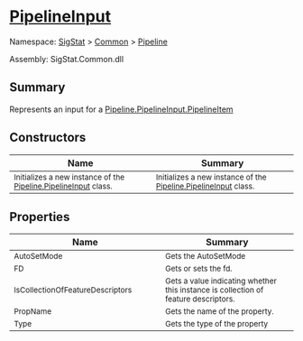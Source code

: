 # [PipelineInput](./PipelineInput.md)

Namespace: [SigStat]() > [Common](./../README.md) > [Pipeline](./README.md)

Assembly: SigStat.Common.dll

## Summary
Represents an input for a [Pipeline.PipelineInput.PipelineItem](https://github.com/hargitomi97/sigstat/blob/master/docs/md/.md)

## Constructors

| Name | Summary | 
| --- | --- | 
| <sub>Initializes a new instance of the [Pipeline.PipelineInput](https://github.com/hargitomi97/sigstat/blob/master/docs/md/SigStat/Common/Pipeline/PipelineInput.md) class.</sub><img width=200/>  | <sub>Initializes a new instance of the [Pipeline.PipelineInput](https://github.com/hargitomi97/sigstat/blob/master/docs/md/SigStat/Common/Pipeline/PipelineInput.md) class.</sub><img width=200/>  | <br>


## Properties

| Name | Summary | 
| --- | --- | 
| <sub>AutoSetMode</sub><img width=200/>  | <sub>Gets the AutoSetMode</sub><img width=200/>  | <br>
| <sub>FD</sub><img width=200/>  | <sub>Gets or sets the fd.</sub><img width=200/>  | <br>
| <sub>IsCollectionOfFeatureDescriptors</sub><img width=200/>  | <sub>Gets a value indicating whether this instance is collection of feature descriptors.</sub><img width=200/>  | <br>
| <sub>PropName</sub><img width=200/>  | <sub>Gets the name of the property.</sub><img width=200/>  | <br>
| <sub>Type</sub><img width=200/>  | <sub>Gets the type of the property</sub><img width=200/>  | <br>


